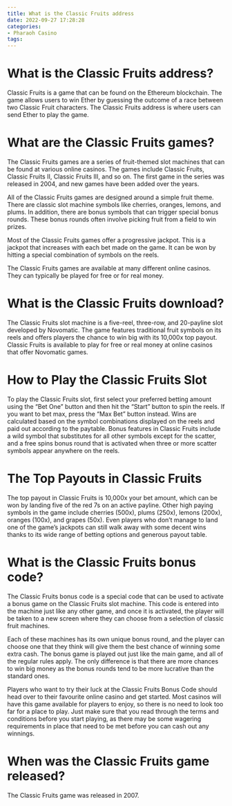 ```yaml
---
title: What is the Classic Fruits address
date: 2022-09-27 17:28:28
categories:
- Pharaoh Casino
tags:
---
```



#  What is the Classic Fruits address?

Classic Fruits is a game that can be found on the Ethereum blockchain. The game allows users to win Ether by guessing the outcome of a race between two Classic Fruit characters. The Classic Fruits address is where users can send Ether to play the game.

#  What are the Classic Fruits games?

The Classic Fruits games are a series of fruit-themed slot machines that can be found at various online casinos. The games include Classic Fruits, Classic Fruits II, Classic Fruits III, and so on. The first game in the series was released in 2004, and new games have been added over the years.

All of the Classic Fruits games are designed around a simple fruit theme. There are classic slot machine symbols like cherries, oranges, lemons, and plums. In addition, there are bonus symbols that can trigger special bonus rounds. These bonus rounds often involve picking fruit from a field to win prizes.

Most of the Classic Fruits games offer a progressive jackpot. This is a jackpot that increases with each bet made on the game. It can be won by hitting a special combination of symbols on the reels.

The Classic Fruits games are available at many different online casinos. They can typically be played for free or for real money.

#  What is the Classic Fruits download?

The Classic Fruits slot machine is a five-reel, three-row, and 20-payline slot developed by Novomatic. The game features traditional fruit symbols on its reels and offers players the chance to win big with its 10,000x top payout. Classic Fruits is available to play for free or real money at online casinos that offer Novomatic games.

# How to Play the Classic Fruits Slot

To play the Classic Fruits slot, first select your preferred betting amount using the “Bet One” button and then hit the “Start” button to spin the reels. If you want to bet max, press the “Max Bet” button instead. Wins are calculated based on the symbol combinations displayed on the reels and paid out according to the paytable. Bonus features in Classic Fruits include a wild symbol that substitutes for all other symbols except for the scatter, and a free spins bonus round that is activated when three or more scatter symbols appear anywhere on the reels.

# The Top Payouts in Classic Fruits

The top payout in Classic Fruits is 10,000x your bet amount, which can be won by landing five of the red 7s on an active payline. Other high paying symbols in the game include cherries (500x), plums (250x), lemons (200x), oranges (100x), and grapes (50x). Even players who don’t manage to land one of the game’s jackpots can still walk away with some decent wins thanks to its wide range of betting options and generous payout table.

#  What is the Classic Fruits bonus code?

The Classic Fruits bonus code is a special code that can be used to activate a bonus game on the Classic Fruits slot machine. This code is entered into the machine just like any other game, and once it is activated, the player will be taken to a new screen where they can choose from a selection of classic fruit machines.

Each of these machines has its own unique bonus round, and the player can choose one that they think will give them the best chance of winning some extra cash. The bonus game is played out just like the main game, and all of the regular rules apply. The only difference is that there are more chances to win big money as the bonus rounds tend to be more lucrative than the standard ones.

Players who want to try their luck at the Classic Fruits Bonus Code should head over to their favourite online casino and get started. Most casinos will have this game available for players to enjoy, so there is no need to look too far for a place to play. Just make sure that you read through the terms and conditions before you start playing, as there may be some wagering requirements in place that need to be met before you can cash out any winnings.

#  When was the Classic Fruits game released?

The Classic Fruits game was released in 2007.